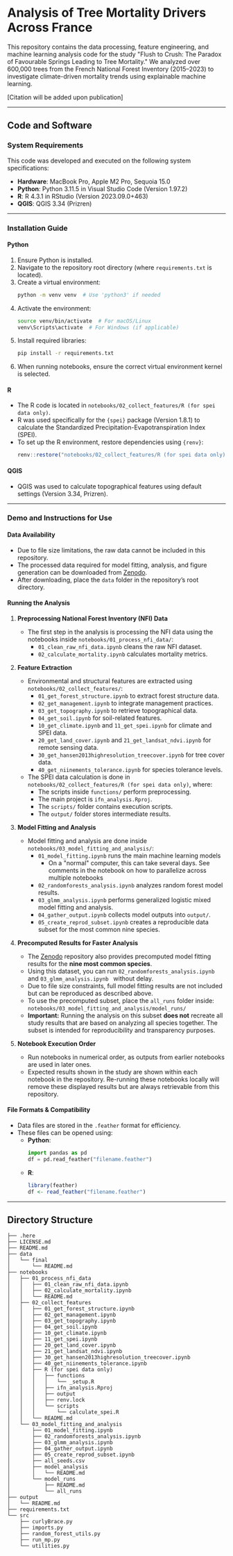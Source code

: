# Analysis of Tree Mortality Drivers Across France

This repository contains the data processing, feature engineering, and machine learning analysis code for the study "Flush to Crush: The Paradox of Favourable Springs Leading to Tree Mortality." We analyzed over 600,000 trees from the French National Forest Inventory (2015–2023) to investigate climate-driven mortality trends using explainable machine learning.

[Citation will be added upon publication]

---

## Code and Software
### System Requirements

This code was developed and executed on the following system specifications:

- **Hardware**: MacBook Pro, Apple M2 Pro, Sequoia 15.0
- **Python**: Python 3.11.5 in Visual Studio Code (Version 1.97.2)
- **R**: R 4.3.1 in RStudio (Version 2023.09.0+463)
- **QGIS**: QGIS 3.34 (Prizren)

---

### Installation Guide

#### Python

1. Ensure Python is installed.
2. Navigate to the repository root directory (where `requirements.txt` is located).
3. Create a virtual environment:
   ```bash
   python -m venv venv  # Use 'python3' if needed
   ```
4. Activate the environment:
   ```bash
   source venv/bin/activate  # For macOS/Linux
   venv\Scripts\activate  # For Windows (if applicable)
   ```
5. Install required libraries:
   ```bash
   pip install -r requirements.txt
   ```
6. When running notebooks, ensure the correct virtual environment kernel is selected.

#### R

- The R code is located in `notebooks/02_collect_features/R (for spei data only)`.
- R was used specifically for the `{spei}` package (Version 1.8.1) to calculate the Standardized Precipitation-Evapotranspiration Index (SPEI).
- To set up the R environment, restore dependencies using `{renv}`:
  ```r
  renv::restore("notebooks/02_collect_features/R (for spei data only)/renv.lock")
  ```

#### QGIS

- QGIS was used to calculate topographical features using default settings (Version 3.34, Prizren).

---

### Demo and Instructions for Use

#### Data Availability

- Due to file size limitations, the raw data cannot be included in this repository.
- The processed data required for model fitting, analysis, and figure generation can be downloaded from [Zenodo](https://doi.org/10.5281/zenodo.14923701).
- After downloading, place the `data` folder in the repository’s root directory.

#### Running the Analysis

1. **Preprocessing National Forest Inventory (NFI) Data**
   - The first step in the analysis is processing the NFI data using the notebooks inside `notebooks/01_process_nfi_data/`:
     - `01_clean_raw_nfi_data.ipynb` cleans the raw NFI dataset.
     - `02_calculate_mortality.ipynb` calculates mortality metrics.

2. **Feature Extraction**
   - Environmental and structural features are extracted using `notebooks/02_collect_features/`:
     - `01_get_forest_structure.ipynb` to extract forest structure data.
     - `02_get_management.ipynb` to integrate management practices.
     - `03_get_topography.ipynb` to retrieve topographical data.
     - `04_get_soil.ipynb` for soil-related features.
     - `10_get_climate.ipynb` and `11_get_spei.ipynb` for climate and SPEI data.
     - `20_get_land_cover.ipynb` and `21_get_landsat_ndvi.ipynb` for remote sensing data.
     - `30_get_hansen2013highresolution_treecover.ipynb` for tree cover data.
     - `40_get_niinements_tolerance.ipynb` for species tolerance levels.
   - The SPEI data calculation is done in `notebooks/02_collect_features/R (for spei data only)`, where:
     - The scripts inside `functions/` perform preprocessing.
     - The main project is `ifn_analysis.Rproj`.
     - The `scripts/` folder contains execution scripts.
     - The `output/` folder stores intermediate results.

3. **Model Fitting and Analysis**
   - Model fitting and analysis are done inside `notebooks/03_model_fitting_and_analysis/`:
     - `01_model_fitting.ipynb` runs the main machine learning models
         - On a "normal" computer, this can take several days. See comments in the notebook on how to parallelize across multiple notebooks
     - `02_randomforests_analysis.ipynb` analyzes random forest model results.
     - `03_glmm_analysis.ipynb` performs generalized logistic mixed model fitting and analysis.
     - `04_gather_output.ipynb` collects model outputs into `output/`.
     - `05_create_reprod_subset.ipynb` creates a reproducible data subset for the most common nine species.

4. **Precomputed Results for Faster Analysis**
   - The [Zenodo](https://doi.org/10.5281/zenodo.14923701) repository also provides precomputed model fitting results for the **nine most common species**.
   - Using this dataset, you can run `02_randomforests_analysis.ipynb` and `03_glmm_analysis.ipynb ` without delay.
   - Due to file size constraints, full model fitting results are not included but can be reproduced as described above.
   - To use the precomputed subset, place the `all_runs` folder inside: `notebooks/03_model_fitting_and_analysis/model_runs/`
   - **Important:** Running the analysis on this subset **does not** recreate all study results that are based on analyzing all species together. The subset is intended for reproducibility and transparency purposes.

5. **Notebook Execution Order**
   - Run notebooks in numerical order, as outputs from earlier notebooks are used in later ones.
   - Expected results shown in the study are shown within each notebook in the repository. Re-running these notebooks locally will remove these displayed results but are always retrievable from this repository.

#### File Formats & Compatibility

- Data files are stored in the `.feather` format for efficiency.
- These files can be opened using:
  - **Python**:
    ```python
    import pandas as pd
    df = pd.read_feather("filename.feather")
    ```
  - **R**:
    ```r
    library(feather)
    df <- read_feather("filename.feather")
    ```

---

## Directory Structure

```
├── .here
├── LICENSE.md
├── README.md
├── data
│   └── final
│       └── README.md
├── notebooks
│   ├── 01_process_nfi_data
│   │   ├── 01_clean_raw_nfi_data.ipynb
│   │   ├── 02_calculate_mortality.ipynb
│   │   └── README.md
│   ├── 02_collect_features
│   │   ├── 01_get_forest_structure.ipynb
│   │   ├── 02_get_management.ipynb
│   │   ├── 03_get_topography.ipynb
│   │   ├── 04_get_soil.ipynb
│   │   ├── 10_get_climate.ipynb
│   │   ├── 11_get_spei.ipynb
│   │   ├── 20_get_land_cover.ipynb
│   │   ├── 21_get_landsat_ndvi.ipynb
│   │   ├── 30_get_hansen2013highresolution_treecover.ipynb
│   │   ├── 40_get_niinements_tolerance.ipynb
│   │   ├── R (for spei data only)
│   │   │   ├── functions
│   │   │   │   └── _setup.R
│   │   │   ├── ifn_analysis.Rproj
│   │   │   ├── output
│   │   │   ├── renv.lock
│   │   │   └── scripts
│   │   │       └── calculate_spei.R
│   │   └── README.md
│   └── 03_model_fitting_and_analysis
│       ├── 01_model_fitting.ipynb
│       ├── 02_randomforests_analysis.ipynb
│       ├── 03_glmm_analysis.ipynb
│       ├── 04_gather_output.ipynb
│       ├── 05_create_reprod_subset.ipynb
│       ├── all_seeds.csv
│       ├── model_analysis
│       │   └── README.md
│       └── model_runs
│           ├── README.md
│           └── all_runs
├── output
│   └── README.md
├── requirements.txt
└── src
    ├── curlyBrace.py
    ├── imports.py
    ├── random_forest_utils.py
    ├── run_mp.py
    └── utilities.py
```